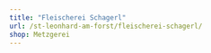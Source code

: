 ```yaml
---
title: "Fleischerei Schagerl"
url: /st-leonhard-am-forst/fleischerei-schagerl/
shop: Metzgerei
---
```

